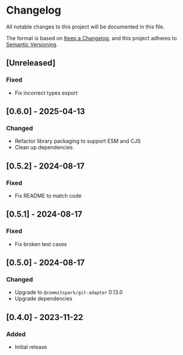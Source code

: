 # Changelog

All notable changes to this project will be documented in this file.

The format is based on [Keep a Changelog](https://keepachangelog.com/en/1.0.0/),
and this project adheres to [Semantic Versioning](https://semver.org/spec/v2.0.0.html).

## [Unreleased]

### Fixed

- Fix incorrect types export

## [0.6.0] - 2025-04-13

### Changed

- Refactor library packaging to support ESM and CJS
- Clean up dependencies

## [0.5.2] - 2024-08-17

### Fixed

- Fix README to match code

## [0.5.1] - 2024-08-17

### Fixed

- Fix broken test cases

## [0.5.0] - 2024-08-17

### Changed

- Upgrade to `@commitspark/git-adapter` 0.13.0
- Upgrade dependencies

## [0.4.0] - 2023-11-22

### Added

- Initial release
